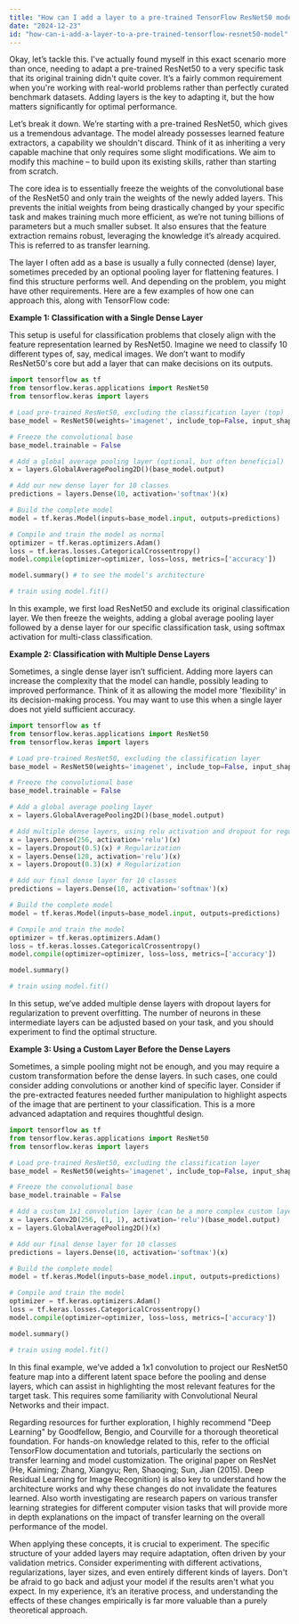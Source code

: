 ```yaml
---
title: "How can I add a layer to a pre-trained TensorFlow ResNet50 model?"
date: "2024-12-23"
id: "how-can-i-add-a-layer-to-a-pre-trained-tensorflow-resnet50-model"
---
```


Okay, let’s tackle this. I've actually found myself in this exact scenario more than once, needing to adapt a pre-trained ResNet50 to a very specific task that its original training didn't quite cover. It’s a fairly common requirement when you're working with real-world problems rather than perfectly curated benchmark datasets. Adding layers is the key to adapting it, but the how matters significantly for optimal performance.

Let’s break it down. We’re starting with a pre-trained ResNet50, which gives us a tremendous advantage. The model already possesses learned feature extractors, a capability we shouldn't discard. Think of it as inheriting a very capable machine that only requires some slight modifications. We aim to modify this machine – to build upon its existing skills, rather than starting from scratch.

The core idea is to essentially freeze the weights of the convolutional base of the ResNet50 and only train the weights of the newly added layers. This prevents the initial weights from being drastically changed by your specific task and makes training much more efficient, as we’re not tuning billions of parameters but a much smaller subset. It also ensures that the feature extraction remains robust, leveraging the knowledge it’s already acquired. This is referred to as transfer learning.

The layer I often add as a base is usually a fully connected (dense) layer, sometimes preceded by an optional pooling layer for flattening features. I find this structure performs well. And depending on the problem, you might have other requirements. Here are a few examples of how one can approach this, along with TensorFlow code:

**Example 1: Classification with a Single Dense Layer**

This setup is useful for classification problems that closely align with the feature representation learned by ResNet50. Imagine we need to classify 10 different types of, say, medical images. We don’t want to modify ResNet50's core but add a layer that can make decisions on its outputs.

```python
import tensorflow as tf
from tensorflow.keras.applications import ResNet50
from tensorflow.keras import layers

# Load pre-trained ResNet50, excluding the classification layer (top)
base_model = ResNet50(weights='imagenet', include_top=False, input_shape=(224, 224, 3))

# Freeze the convolutional base
base_model.trainable = False

# Add a global average pooling layer (optional, but often beneficial)
x = layers.GlobalAveragePooling2D()(base_model.output)

# Add our new dense layer for 10 classes
predictions = layers.Dense(10, activation='softmax')(x)

# Build the complete model
model = tf.keras.Model(inputs=base_model.input, outputs=predictions)

# Compile and train the model as normal
optimizer = tf.keras.optimizers.Adam()
loss = tf.keras.losses.CategoricalCrossentropy()
model.compile(optimizer=optimizer, loss=loss, metrics=['accuracy'])

model.summary() # to see the model's architecture

# train using model.fit()
```

In this example, we first load ResNet50 and exclude its original classification layer. We then freeze the weights, adding a global average pooling layer followed by a dense layer for our specific classification task, using softmax activation for multi-class classification.

**Example 2: Classification with Multiple Dense Layers**

Sometimes, a single dense layer isn’t sufficient. Adding more layers can increase the complexity that the model can handle, possibly leading to improved performance. Think of it as allowing the model more 'flexibility' in its decision-making process. You may want to use this when a single layer does not yield sufficient accuracy.

```python
import tensorflow as tf
from tensorflow.keras.applications import ResNet50
from tensorflow.keras import layers

# Load pre-trained ResNet50, excluding the classification layer
base_model = ResNet50(weights='imagenet', include_top=False, input_shape=(224, 224, 3))

# Freeze the convolutional base
base_model.trainable = False

# Add a global average pooling layer
x = layers.GlobalAveragePooling2D()(base_model.output)

# Add multiple dense layers, using relu activation and dropout for regularization
x = layers.Dense(256, activation='relu')(x)
x = layers.Dropout(0.5)(x) # Regularization
x = layers.Dense(128, activation='relu')(x)
x = layers.Dropout(0.3)(x) # Regularization

# Add our final dense layer for 10 classes
predictions = layers.Dense(10, activation='softmax')(x)

# Build the complete model
model = tf.keras.Model(inputs=base_model.input, outputs=predictions)

# Compile and train the model
optimizer = tf.keras.optimizers.Adam()
loss = tf.keras.losses.CategoricalCrossentropy()
model.compile(optimizer=optimizer, loss=loss, metrics=['accuracy'])

model.summary()

# train using model.fit()
```

In this setup, we’ve added multiple dense layers with dropout layers for regularization to prevent overfitting. The number of neurons in these intermediate layers can be adjusted based on your task, and you should experiment to find the optimal structure.

**Example 3: Using a Custom Layer Before the Dense Layers**

Sometimes, a simple pooling might not be enough, and you may require a custom transformation before the dense layers. In such cases, one could consider adding convolutions or another kind of specific layer. Consider if the pre-extracted features needed further manipulation to highlight aspects of the image that are pertinent to your classification. This is a more advanced adaptation and requires thoughtful design.

```python
import tensorflow as tf
from tensorflow.keras.applications import ResNet50
from tensorflow.keras import layers

# Load pre-trained ResNet50, excluding the classification layer
base_model = ResNet50(weights='imagenet', include_top=False, input_shape=(224, 224, 3))

# Freeze the convolutional base
base_model.trainable = False

# Add a custom 1x1 convolution layer (can be a more complex custom layer, if needed)
x = layers.Conv2D(256, (1, 1), activation='relu')(base_model.output)
x = layers.GlobalAveragePooling2D()(x)

# Add our final dense layer for 10 classes
predictions = layers.Dense(10, activation='softmax')(x)

# Build the complete model
model = tf.keras.Model(inputs=base_model.input, outputs=predictions)

# Compile and train the model
optimizer = tf.keras.optimizers.Adam()
loss = tf.keras.losses.CategoricalCrossentropy()
model.compile(optimizer=optimizer, loss=loss, metrics=['accuracy'])

model.summary()

# train using model.fit()
```

In this final example, we’ve added a 1x1 convolution to project our ResNet50 feature map into a different latent space before the pooling and dense layers, which can assist in highlighting the most relevant features for the target task. This requires some familiarity with Convolutional Neural Networks and their impact.

Regarding resources for further exploration, I highly recommend "Deep Learning" by Goodfellow, Bengio, and Courville for a thorough theoretical foundation. For hands-on knowledge related to this, refer to the official TensorFlow documentation and tutorials, particularly the sections on transfer learning and model customization. The original paper on ResNet (He, Kaiming; Zhang, Xiangyu; Ren, Shaoqing; Sun, Jian (2015). Deep Residual Learning for Image Recognition) is also key to understand how the architecture works and why these changes do not invalidate the features learned. Also worth investigating are research papers on various transfer learning strategies for different computer vision tasks that will provide more in depth explanations on the impact of transfer learning on the overall performance of the model.

When applying these concepts, it is crucial to experiment. The specific structure of your added layers may require adaptation, often driven by your validation metrics. Consider experimenting with different activations, regularizations, layer sizes, and even entirely different kinds of layers. Don't be afraid to go back and adjust your model if the results aren't what you expect. In my experience, it’s an iterative process, and understanding the effects of these changes empirically is far more valuable than a purely theoretical approach.

